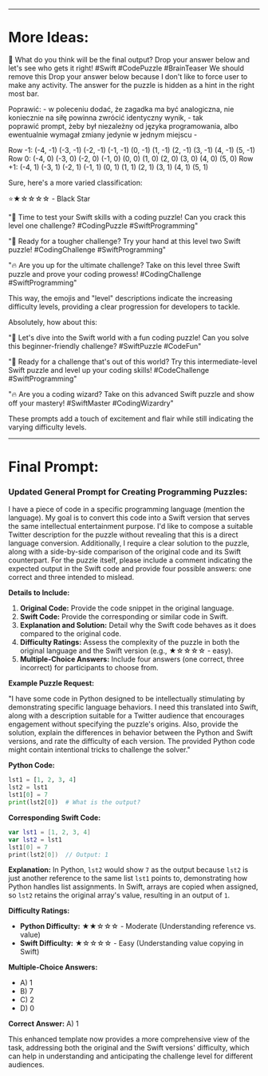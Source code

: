


----
# More Ideas:

🤔 What do you think will be the final output? Drop your answer below and let's see who gets it right! #Swift #CodePuzzle #BrainTeaser
We should remove this Drop your answer below because I don't like to force user to make any activity. The answer for the puzzle is hidden as a hint in the right most bar. 

Poprawić: 
    - w poleceniu dodać, że zagadka ma być analogiczna, nie koniecznie na siłę powinna zwrócić identyczny wynik,
    - tak poprawić prompt, żeby był niezależny od języka programowania, albo ewentualnie wymagał zmiany jedynie w jednym miejscu
    - 

Row -1: (-4, -1)  (-3, -1)  (-2, -1)  (-1, -1)  (0, -1)  (1, -1)  (2, -1)  (3, -1)  (4, -1)  (5, -1)
Row  0:  (-4,  0)  (-3,  0)  (-2,  0)  (-1,  0)  (0,  0)  (1,  0)  (2,  0)  (3,  0)  (4,  0)  (5,  0)
Row +1: (-4,  1)  (-3,  1)  (-2,  1)  (-1,  1)  (0,  1)  (1,  1)  (2,  1)  (3,  1)  (4,  1)  (5,  1)

Sure, here's a more varied classification:

⭐★☆☆☆☆ - Black Star


"🧩 Time to test your Swift skills with a coding puzzle! Can you crack this level one challenge? #CodingPuzzle #SwiftProgramming"

"🤔 Ready for a tougher challenge? Try your hand at this level two Swift puzzle! #CodingChallenge #SwiftProgramming"

"🔥 Are you up for the ultimate challenge? Take on this level three Swift puzzle and prove your coding prowess! #CodingChallenge #SwiftProgramming"

This way, the emojis and "level" descriptions indicate the increasing difficulty levels, providing a clear progression for developers to tackle.

Absolutely, how about this:

"🌟 Let's dive into the Swift world with a fun coding puzzle! Can you solve this beginner-friendly challenge? #SwiftPuzzle #CodeFun"

"🚀 Ready for a challenge that's out of this world? Try this intermediate-level Swift puzzle and level up your coding skills! #CodeChallenge #SwiftProgramming"

"🔥 Are you a coding wizard? Take on this advanced Swift puzzle and show off your mastery! #SwiftMaster #CodingWizardry"

These prompts add a touch of excitement and flair while still indicating the varying difficulty levels.


---
# Final Prompt:

### Updated General Prompt for Creating Programming Puzzles:


I have a piece of code in a specific programming language (mention the language). My goal is to convert this code into a Swift version that serves the same intellectual entertainment purpose. I'd like to compose a suitable Twitter description for the puzzle without revealing that this is a direct language conversion. Additionally, I require a clear solution to the puzzle, along with a side-by-side comparison of the original code and its Swift counterpart. For the puzzle itself, please include a comment indicating the expected output in the Swift code and provide four possible answers: one correct and three intended to mislead.

**Details to Include:**
1. **Original Code:** Provide the code snippet in the original language.
2. **Swift Code:** Provide the corresponding or similar code in Swift.
3. **Explanation and Solution:** Detail why the Swift code behaves as it does compared to the original code.
4. **Difficulty Ratings:** Assess the complexity of the puzzle in both the original language and the Swift version (e.g., ★☆☆☆☆ - easy).
5. **Multiple-Choice Answers:** Include four answers (one correct, three incorrect) for participants to choose from.

**Example Puzzle Request:**

"I have some code in Python designed to be intellectually stimulating by demonstrating specific language behaviors. I need this translated into Swift, along with a description suitable for a Twitter audience that encourages engagement without specifying the puzzle's origins. Also, provide the solution, explain the differences in behavior between the Python and Swift versions, and rate the difficulty of each version. The provided Python code might contain intentional tricks to challenge the solver."

**Python Code:**
```python
lst1 = [1, 2, 3, 4]
lst2 = lst1
lst1[0] = 7
print(lst2[0])  # What is the output?
```

**Corresponding Swift Code:**
```swift
var lst1 = [1, 2, 3, 4]
var lst2 = lst1
lst1[0] = 7
print(lst2[0])  // Output: 1
```

**Explanation:** In Python, `lst2` would show `7` as the output because `lst2` is just another reference to the same list `lst1` points to, demonstrating how Python handles list assignments. In Swift, arrays are copied when assigned, so `lst2` retains the original array's value, resulting in an output of `1`.

**Difficulty Ratings:**
- **Python Difficulty:** ★★☆☆☆ - Moderate (Understanding reference vs. value)
- **Swift Difficulty:** ★☆☆☆☆ - Easy (Understanding value copying in Swift)

**Multiple-Choice Answers:**
- A) 1
- B) 7
- C) 2
- D) 0

**Correct Answer:** A) 1

This enhanced template now provides a more comprehensive view of the task, addressing both the original and the Swift versions' difficulty, which can help in understanding and anticipating the challenge level for different audiences.


